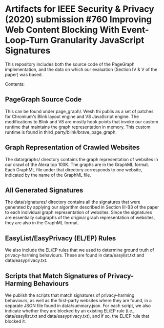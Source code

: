 # Artifacts for IEEE Security & Privacy (2020) submission #760 Improving Web Content Blocking With Event-Loop-Turn Granularity JavaScript Signatures

This repository includes both the source code of the PageGraph implementation, and the data on which our evaluation (Section IV & V of the paper) was based.

Contents:

## PageGraph Source Code

This can be found under page_graph/. Wesh thi publis as a set of patches for Chromium's Blink layout engine and V8 JavaScript engine. The modifications to Blink and V8 are mostly hook points that invoke our custom runtime that maintains the graph representation in memory. This custom runtime is found in third_party/blink/brave_page_graph.

## Graph Representation of Crawled Websites

The data/graphs/ directory contains the graph representation of websites in our crawl of the Alexa top 100K. The graphs are in the GraphML format. Each GraphML file under that directory corresponds to one website, indicated by the name of the GraphML file.

## All Generated Signatures

The data/signatures/ directory contains all the signatures that were generated by applying our algorithm described in Section III-B3 of the paper to each individual graph representation of websites. Since the signatures are essentially subgraphs of the original graph representation of websites, they are also in the GraphML format.

## EasyList/EasyPrivacy (EL/EP) Rules

We also include the EL/EP rules that we used to determine ground truth of privacy-harming behaviours. These are found in data/easylist.txt and data/easyprivacy.txt.

## Scripts that Match Signatures of Privacy-Harming Behaviours

We publish the scripts that match signatures of privacy-harming behaviours, as well as the first-party websites where they are found, in a separate JSON file found in data/summary.json. For each script, we also indicate whether they are blocked by an existing EL/EP rule (i.e., data/easylist.txt and data/easyprivacy.txt), and if so, the EL/EP rule that blocked it.
